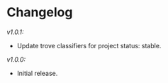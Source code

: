 # Changelog

*v1.0.1:*

- Update trove classifiers for project status: stable.

*v1.0.0:*

- Initial release.
